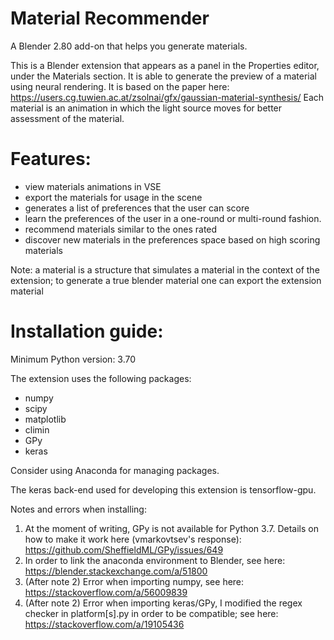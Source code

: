 # Material Recommender
A Blender 2.80 add-on that helps you generate materials.

This is a Blender extension that appears as a panel in the Properties editor, under the Materials section.
It is able to generate the preview of a material using neural rendering.
It is based on the paper here: https://users.cg.tuwien.ac.at/zsolnai/gfx/gaussian-material-synthesis/
Each material is an animation in which the light source moves for better assessment of the material.

# Features:
- view materials animations in VSE
- export the materials for usage in the scene
- generates a list of preferences that the user can score
- learn the preferences of the user in a one-round or multi-round fashion.
- recommend materials similar to the ones rated
- discover new materials in the preferences space based on high scoring materials

Note: a material is a structure that simulates a material in the context of the extension; to generate a true blender material one can export the extension material


# Installation guide:

Minimum Python version: 3.70

The extension uses the following packages:
- numpy
- scipy
- matplotlib
- climin
- GPy
- keras

Consider using Anaconda for managing packages.

The keras back-end used for developing this extension is tensorflow-gpu.

Notes and errors when installing:
1) At the moment of writing, GPy is not available for Python 3.7. Details on how to make it work here (vmarkovtsev's response): https://github.com/SheffieldML/GPy/issues/649
2) In order to link the anaconda environment to Blender, see here: https://blender.stackexchange.com/a/51800
3) (After note 2) Error when importing numpy, see here: https://stackoverflow.com/a/56009839
4) (After note 2) Error when importing keras/GPy, I modified the regex checker in platform\[s\].py in order to be compatible; see here: https://stackoverflow.com/a/19105436
